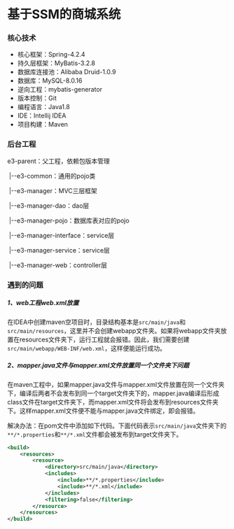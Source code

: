 # 基于SSM的商城系统

 ### 核心技术

- 核心框架：Spring-4.2.4
- 持久层框架：MyBatis-3.2.8
- 数据库连接池：Alibaba Druid-1.0.9
- 数据库：MySQL-8.0.16
- 逆向工程：mybatis-generator
- 版本控制：Git
- 编程语言：Java1.8
- IDE：Intellij IDEA
- 项目构建：Maven

### 后台工程

e3-parent：父工程，依赖包版本管理

​	|--e3-common：通用的pojo类

​	|--e3-manager：MVC三层框架

​		|--e3-manager-dao：dao层

​		|--e3-manager-pojo：数据库表对应的pojo

​		|--e3-manager-interface：service层

​		|--e3-manager-service：service层

​    	|--e3-manager-web：controller层





### 遇到的问题

##### 1、web工程web.xml放置

在IDEA中创建maven空项目时，目录结构基本是`src/main/java`和`src/main/resources`，这里并不会创建webapp文件夹。如果将webapp文件夹放置在resources文件夹下，运行工程就会报错。因此，我们需要创建`src/main/webapp/WEB-INF/web.xml`，这样便能运行成功。

##### 2、mapper.java文件与mapper.xml文件放置同一个文件夹下问题

在maven工程中，如果mapper.java文件与mapper.xml文件放置在同一个文件夹下，编译后两者不会发布到同一个target文件夹下的，mapper.java编译后形成class文件在target文件夹下，而mapper.xml文件将会发布到resources文件夹下。这样mapper.xml文件便不能与mapper.java文件绑定，即会报错。

解决办法：在pom文件中添加如下代码。下面代码表示`src/main/java`文件夹下的`**/*.properties`和`**/*.xml`文件都会被发布到target文件夹下。

```xml
<build>
    <resources>
        <resource>
            <directory>src/main/java</directory>
            <includes>
                <include>**/*.properties</include>
                <include>**/*.xml</include>
            </includes>
            <filtering>false</filtering>
        </resource>
    </resources>
</build>
```



